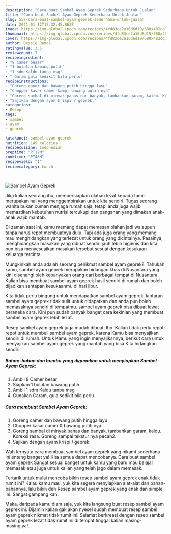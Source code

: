 ```yaml
---
description: "Cara buat Sambel Ayam Geprek Sederhana Untuk Jualan"
title: "Cara buat Sambel Ayam Geprek Sederhana Untuk Jualan"
slug: 557-cara-buat-sambel-ayam-geprek-sederhana-untuk-jualan
date: 2021-01-12T15:32:45.863Z
image: https://img-global.cpcdn.com/recipes/4fd83ce2a16d6d19/680x482cq70/sambel-ayam-geprek-foto-resep-utama.jpg
thumbnail: https://img-global.cpcdn.com/recipes/4fd83ce2a16d6d19/680x482cq70/sambel-ayam-geprek-foto-resep-utama.jpg
cover: https://img-global.cpcdn.com/recipes/4fd83ce2a16d6d19/680x482cq70/sambel-ayam-geprek-foto-resep-utama.jpg
author: Bessie Ramos
ratingvalue: 3.5
reviewcount: 7
recipeingredient:
- "8 Camer besar"
- "1 bulatan bawang putih"
- "1 sdm Kaldu tanpa msg"
- " Garam gula sedikit bila perlu"
recipeinstructions:
- "Goreng camer dan bawang putih hingga layu"
- "Chopper kasar camer &amp; bawang putih nya"
- "Goreng sambal di minyak panas dan banyak, tambahkan garam, kaldu. Koreksi rasa. Goreng sampai tekstur nya pecah2."
- "Sajikan dengan ayam krispi / geprek."
categories:
- Resep
tags:
- sambel
- ayam
- geprek

katakunci: sambel ayam geprek 
nutrition: 145 calories
recipecuisine: Indonesian
preptime: "PT12M"
cooktime: "PT48M"
recipeyield: "1"
recipecategory: Lunch

---
```



![Sambel Ayam Geprek](https://img-global.cpcdn.com/recipes/4fd83ce2a16d6d19/680x482cq70/sambel-ayam-geprek-foto-resep-utama.jpg)

Jika kalian seorang ibu, mempersiapkan olahan lezat kepada famili merupakan hal yang menggembirakan untuk kita sendiri. Tugas seorang  wanita bukan cuman menjaga rumah saja, tetapi anda juga wajib memastikan kebutuhan nutrisi tercukupi dan panganan yang dimakan anak-anak wajib mantab.

Di zaman  saat ini, kamu memang dapat memesan olahan jadi walaupun tanpa harus repot membuatnya dulu. Tapi ada juga orang yang memang mau menghidangkan yang terlezat untuk orang yang dicintainya. Pasalnya, menghidangkan masakan yang dibuat sendiri jauh lebih higienis dan kita pun bisa menyesuaikan masakan tersebut sesuai dengan kesukaan keluarga tercinta. 



Mungkinkah anda adalah seorang penikmat sambel ayam geprek?. Tahukah kamu, sambel ayam geprek merupakan hidangan khas di Nusantara yang kini disenangi oleh kebanyakan orang dari berbagai tempat di Nusantara. Kalian bisa membuat sambel ayam geprek hasil sendiri di rumah dan boleh dijadikan santapan kesukaanmu di hari libur.

Kita tidak perlu bingung untuk mendapatkan sambel ayam geprek, lantaran sambel ayam geprek tidak sulit untuk didapatkan dan anda pun boleh memasaknya sendiri di tempatmu. sambel ayam geprek bisa dibuat lewat beraneka cara. Kini pun sudah banyak banget cara kekinian yang membuat sambel ayam geprek lebih lezat.

Resep sambel ayam geprek juga mudah dibuat, lho. Kalian tidak perlu repot-repot untuk membeli sambel ayam geprek, karena Kamu bisa menyajikan sendiri di rumah. Untuk Kamu yang ingin menyajikannya, berikut cara untuk menyajikan sambel ayam geprek yang mantab yang bisa Kita hidangkan sendiri.

<!--inarticleads1-->

##### Bahan-bahan dan bumbu yang digunakan untuk menyiapkan Sambel Ayam Geprek:

1. Ambil 8 Camer besar
1. Siapkan 1 bulatan bawang putih
1. Ambil 1 sdm Kaldu tanpa msg
1. Gunakan  Garam, gula sedikit bila perlu




<!--inarticleads2-->

##### Cara membuat Sambel Ayam Geprek:

1. Goreng camer dan bawang putih hingga layu
1. Chopper kasar camer &amp; bawang putih nya
1. Goreng sambal di minyak panas dan banyak, tambahkan garam, kaldu. Koreksi rasa. Goreng sampai tekstur nya pecah2.
1. Sajikan dengan ayam krispi / geprek.




Wah ternyata cara membuat sambel ayam geprek yang nikamt sederhana ini enteng banget ya! Kita semua dapat mencobanya. Cara buat sambel ayam geprek Sangat sesuai banget untuk kamu yang baru mau belajar memasak atau juga untuk kalian yang telah jago dalam memasak.

Tertarik untuk mulai mencoba bikin resep sambel ayam geprek enak tidak rumit ini? Kalau kamu mau, yuk kita segera menyiapkan alat-alat dan bahan-bahannya, lalu bikin deh Resep sambel ayam geprek yang enak dan simple ini. Sangat gampang kan. 

Maka, daripada kamu diam saja, yuk kita langsung buat resep sambel ayam geprek ini. Dijamin kalian gak akan nyesel sudah membuat resep sambel ayam geprek nikmat tidak rumit ini! Selamat berkreasi dengan resep sambel ayam geprek lezat tidak rumit ini di tempat tinggal kalian masing-masing,ya!.

